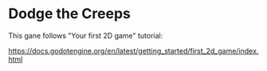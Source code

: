 # Dodge the Creeps

This gane follows "Your first 2D game" tutorial:

https://docs.godotengine.org/en/latest/getting_started/first_2d_game/index.html
